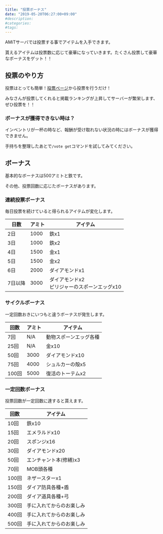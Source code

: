 ```yaml
---
title: "投票ボーナス"
date: "2019-05-20T06:27:00+09:00"
#description:
#categories:
#tags:
---
```


AMiTサーバでは投票する事でアイテムを入手できます。

貰えるアイテムは投票数に応じて豪華になっていきます。たくさん投票して豪華なボーナスをゲット！！

## 投票のやり方
投票はとっても簡単！[投票ページ](https://minecraft.jp/servers/53d3f8ee4ddda15fb80041a7/vote)から投票を行うだけ！

みなさんが投票してくれると掲載ランキングが上昇してサーバーが繁栄します、ぜひ投票を！！

### ボーナスが獲得できない時は？
インベントリが一杯の時など、報酬が受け取れない状況の時にはボーナスが獲得できません。

手持ちを整理したあとで`/vote get`コマンドを試してみてください。

## ボーナス
基本的なボーナスは500アミトと鉄です。

その他、投票回数に応じたボーナスがあります。

### 連続投票ボーナス
毎日投票を続けていると得られるアイテムが変化します。

|日数|アミト|アイテム|
|----|------|--------|
|2日|1000|鉄x1|
|3日|1000|鉄x2|
|4日|1500|金x1|
|5日|1500|金x2|
|6日|2000|ダイアモンドx1|
|7日以降|3000|ダイアモンドx2<br>ピリジャーのスポーンエッグx10|

### サイクルボーナス
一定回数おきにいつもと違うボーナスが発生します。

|回数|アミト|アイテム|
|----|------|--------|
|7回|N/A|動物スポーンエッグ各種|
|25回|N/A|金x10|
|50回|3000|ダイアモンドx10|
|75回|4000|シュルカーの殻x5|
|100回|5000|復活のトーテムx2|

### 一定回数ボーナス
投票回数が一定回数に達すると貰えます。

|回数|アイテム|
|----|--------|
|10回|鉄x10|
|15回|エメラルドx10|
|20回|スポンジx16|
|30回|ダイアモンドx20|
|50回|エンチャント本(修繕)x3|
|70回|MOB頭各種|
|100回|ネザースターx1|
|150回|ダイア防具各種+盾|
|200回|ダイア道具各種+弓|
|300回|手に入れてからのお楽しみ|
|400回|手に入れてからのお楽しみ|
|500回|手に入れてからのお楽しみ|
